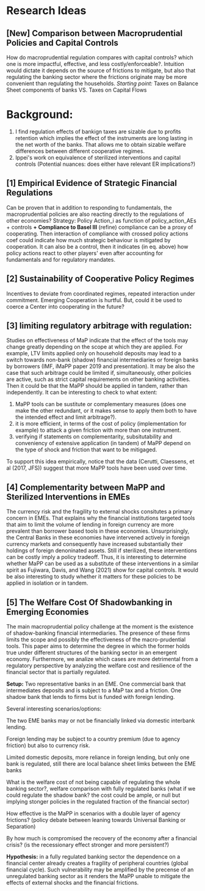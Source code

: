 <!--- This files contains possible research ideas to be pursued -->

# Research Ideas


## [New] Comparison between Macroprudential Policies and Capital Controls <!--- Sept 2021 --->
How do macroprudential regulation compares with capital controls? which one is more impactful, effective, and less costly/enforceable?. Intuition would dictate it depends on the source of frictions to mitigate, but also that regulating the banking sector where the frictions originate may be more convenient than regulating the households. 
*Starting point:* Taxes on Balance Sheet components of banks VS. Taxes on Capital Flows
# Background: 
1. I find regulation effects of bankign taxes are sizable due to profits retention which implies the effect of the instruments are long lasting in the net worth of the banks. That allows me to obtain sizable welfare differences between different cooperative regimes.
2. Ippei's work on equivalence of sterilized interventions and capital controls
(Potential nuances: does either have relevant ER implications?)


## [1] Empirical Evidence of Strategic Financial Regulations <!--- Jan 2021 --->

Can be proven that in addition to responding to fundamentals, the macroprudential policies are also reacting directly to the regulations of other economies?
Strategy: Policy Action_i as function of policy_action_AEs + controls **+ Compliance to Basel III**
(refine)  compliance can be a proxy of cooperating. Then interaction of compliance with crossed policy actions coef could indicate how much strategic behaviour is mitigated by cooperation. It can also be a control, then it indicates (in eq. above) how policy actions react to other players' even after accounting for fundamentals and for regulatory mandates.


## [2] Sustainability of Cooperative Policy Regimes <!--- Jan 2021 --->

Incentives to deviate from coordinated regimes, repeated interaction under commitment.
Emerging Cooperation is hurtful. But, could it be used to coerce a Center into cooperating in the future?

## [3] limiting regulatory arbitrage with regulation: <!--- July 2020 -->

Studies on effectiveness of MaP indicate that the effect of the tools may change greatly depending on the scope at which they are applied. For example, 
LTV limits applied only on household deposits may lead to a switch towards non-bank (shadow) financial intermediaries or foreign banks by borrowers (IMF, iMaPP paper 2019 and presentation). It may be also the case that such arbitrage could be limited if, simultaneously, other policies are active, such as strict capital requirements on other banking activities. Then it could be that the MaPP should be applied in tandem, rather than independently. It can be interesting to check to what extent: 

1) MaPP tools can be sustitute or complementary measures (does one make the other redundant, or it makes sense to apply them both to have the intended effect and limit 
arbitrage?).
2) it is more efficient, in terms of the cost of policy (implementation for example) to attack a given friction with more than one instrument. 
3) verifying if statements on complementarity, subsitutability and conveniency of extensive application (in tandem) of MaPP depend on the type of shock and friction 
that want to be mitigaged. 

To support this idea empirically, notice that the data (Cerutti, Claessens, et al (2017, JFS)) suggest that more MaPP tools have been used over time.


## [4] Complementarity between MaPP and Sterilized Interventions in EMEs <!--- July 2020 -->

The currency risk and the fragility to external shocks consitutes a primary concern in EMEs. That explains why the financial institutions targeted tools that aim to limit the volume of lending in foreign currency are more prevalent than borrower based tools in these economies. Unsurprisingly, the Central Banks in these economies have intervened actively in foreign currency markets and consequently have increased substantially their holdings of foreign denoninated assets. Still if sterilized, these interventions can be costly imply a policy tradeoff. Thus, it is interesting to determine whether MaPP can be used as a substitute of these interventions in a similar spirit as Fujiwara, Davis, and Wang (2021) show for capital controls. It would be also interesting to study whether it matters for these policies to be applied in isolation or in tandem.
<!--- Possible frameworks: SOE, or LOE with Center and Periphery. This work is highly motivated by the fact that EMEs care more about currency fluctuations when setting their macroprudential policies. That is one of the main features that distinguish them from AEs. -->

## [5] The Welfare Cost Of Shadowbanking in Emerging Economies

The main macroprudential policy challenge at the moment is the existence of shadow-banking financial intermediaries. The presence of these firms limits the scope and possibly the effectiveness of the macro-prudential tools. This paper aims to determine the degree in which the former holds true under different structures of the banking sector in an emergent economy. Furthermore, we analize which cases are more detrimental from a regulatory perspective by analyzing the welfare cost and resilience of the financial sector that is partially regulated.

**Setup:** Two representative banks in an EME. One commercial bank that intermediates deposits and is subject to a MaP tax and a friction. One shadow bank that lends to firms but is funded with foreign lending. 

Several interesting scenarios/options:

The two EME banks may or not be financially linked via domestic interbank lending. 

Foreign lending may be subject to a country premium (due to agency friction) but also to currency risk.

Limited domestic deposits, more reliance in foreign lending, but only one bank is regulated, still there are local balance sheet limks between the EME banks 


What is the welfare cost of not being capable of regulating the whole banking sector?, welfare comparison with fully regulated banks (what if we could regulate the shadow bank? the cost could be ample, or null but implying stonger policies in the regulated fraction of the financial sector)

How effective is the MaPP in scenarios with a double layer of agency frictions? (policy debate between leaning towards Universal Banking or Separation)

By how much is compromised the recovery of the economy after a financial crisis? (is the recessionary effect stronger and more persistent?)

**Hypothesis:** in a fully regulated banking sector the dependence on a financial center already creates a fragility of peripheral countries (global financial cycle). Such vulnerability may be amplified by the precense of an unregulated banking sector as it renders the MaPP unable to mitigate the effects of external shocks and the financial frictions.

<!--- for empirical exploration: current stufies limited by the fact that MaPP sre dummies. Recently iMaPP produced statistics for the level of LTV across countries, yet they studied the]at variable at the individual country level. Something unprecedented, would be to perform the cross country effects analysis with the MaPP varisble that accounts for the intensity of the policy (in addition to the usual of counting types of policies used as proxy or MaPP tightening).-->
